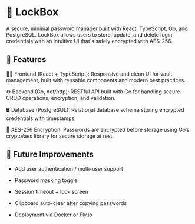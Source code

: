 # 🔐 LockBox
A secure, minimal password manager built with React, TypeScript, Go, and PostgreSQL. LockBox allows users to store, update, and delete login credentials with an intuitive UI that's safely encrypted with AES-256.

## 🚀 Features
🧑‍💻 Frontend (React + TypeScript):
Responsive and clean UI for vault management, built with reusable components and modern best practices.

⚙️ Backend (Go, net/http):
RESTful API built with Go for handling secure CRUD operations, encryption, and validation.

🛢️ Database (PostgreSQL):
Relational database schema storing encrypted credentials with timestamps.

🔐 AES-256 Encryption:
Passwords are encrypted before storage using Go’s crypto/aes library for secure storage at rest.

## 🧹 Future Improvements
- Add user authentication / multi-user support

- Password masking toggle

- Session timeout + lock screen

- Clipboard auto-clear after copying passwords

- Deployment via Docker or Fly.io
